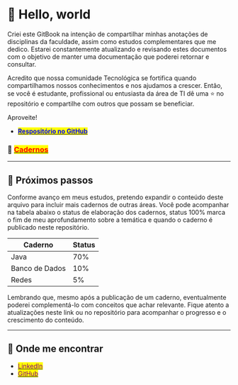 # 🖖 Hello, world

Criei este GitBook na intenção de compartilhar minhas anotações de disciplinas da faculdade, assim como estudos complementares que me dedico. Estarei constantemente atualizando e revisando estes documentos com o objetivo de manter uma documentação que poderei retornar e consultar.

Acredito que nossa comunidade Tecnológica se fortifica quando compartilhamos nossos conhecimentos e nos ajudamos a crescer. Então, se você é estudante, profissional ou entusiasta da área de TI dê uma ⭐ no repositório e compartilhe com outros que possam se beneficiar.

Aproveite!

* [<mark style="color:blue;">**Respositório no GitHub**</mark>](https://github.com/gabriellabueno/ARQUIVO-TI)

### :notebook: [<mark style="color:red;">Cadernos</mark>](cadernos/)

***

## 🚀 Próximos passos

Conforme avanço em meus estudos, pretendo expandir o conteúdo deste arquivo para incluir mais cadernos de outras áreas. Você pode acompanhar na tabela abaixo o status de elaboração dos cadernos, status 100% marca o fim de meu aprofundamento sobre a temática e quando o caderno é publicado neste repositório.

| Caderno        | Status |
| -------------- | ------ |
| Java           | 70%    |
| Banco de Dados | 10%    |
| Redes          | 5%     |

Lembrando que, mesmo após a publicação de um caderno, eventualmente poderei complementá-lo com conceitos que achar relevante. Fique atento a atualizações neste link ou no repositório para acompanhar o progresso e o crescimento do conteúdo.

***

## 💬 Onde me encontrar

* [<mark style="color:purple;">LinkedIn</mark>](https://www.linkedin.com/in/gabriella-c-bueno/)
* [<mark style="color:purple;">GitHub</mark>](https://github.com/gabriellabueno/)
